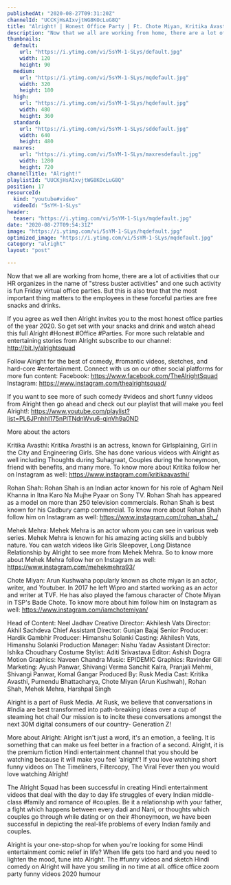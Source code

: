 ```yaml
---
publishedAt: "2020-08-27T09:31:20Z"
channelId: "UCCKjHsAIxvjtWG8KOcLuG8Q"
title: "Alright! | Honest Office Party | Ft. Chote Miyan, Kritika Avasthi, Rohan Shah"
description: "Now that we all are working from home, there are a lot of activities that our HR organizes in the name of \"stress buster activities\" and one such activity is fun Friday virtual office parties. But this is also true that the most important thing matters to the employees in these forceful parties are free snacks and drinks.\n\nIf you agree as well then Alright invites you to the most honest office parties of the year 2020. So get set with your snacks and drink and watch ahead this full Alright #Honest #Office #Parties. For more such relatable and entertaining stories from Alright subscribe to our channel: http://bit.ly/alrightsquad\n\nFollow Alright for the best of comedy, #romantic videos, sketches, and hard-core #entertainment. Connect with us on our other social platforms for more fun content: \nFacebook: https://www.facebook.com/TheAlrightSquad\nInstagram: https://www.instagram.com/thealrightsquad/\n\nIf you want to see more of such comedy #videos and short funny videos from Alright then go ahead and check out our playlist that will make you feel Alright!:  https://www.youtube.com/playlist?list=PL6JPnhhI175nPlTNdnWvu6-qjnVh9a0ND\n\nMore about the actors\n\nKritika Avasthi: Kritika Avasthi is an actress, known for Girlsplaining, Girl in the City and Engineering Girls. She has done various videos with Alright as well including Thoughts during Suhagraat, Couples during the honeymoon, friend with benefits, and many more. To know more about Kritika follow her on Instagram as well: https://www.instagram.com/kritikaavasthi/\n\nRohan Shah: Rohan Shah is an Indian actor known for his role of Agham Neil Khanna in Itna Karo Na Mujhe Pyaar on Sony TV. Rohan Shah has appeared as a model on more than 250 television commercials. Rohan Shah is best known for his Cadbury camp commercial. To know more about Rohan Shah follow him on Instagram as well: https://www.instagram.com/rohan_shah_/\n\nMehek Mehra: Mehek Mehra is an actor whom you can see in various web series. Mehek Mehra is known for his amazing acting skills and bubbly nature. You can watch videos like Girls Sleepover, Long Distance Relationship by Alright to see more from Mehek Mehra. So to know more about Mehek Mehra follow her on Instagram as well: https://www.instagram.com/mehekmehra93/\n\nChote Miyan: Arun Kushwaha popularly known as chote miyan is an actor, writer, and Youtuber. In 2017 he left Wipro and started working as an actor and writer at TVF. He has also played the famous character of Chote Miyan in TSP's Bade Chote. To know more about him follow him on Instagram as well: https://www.instagram.com/iamchotemiyan/\n\n\n\nHead of Content: Neel Jadhav\nCreative Director: Akhilesh Vats\nDirector: Akhil Sachdeva\nChief Assistant Director: Gunjan Bajaj\nSenior Producer: Hardik Gambhir\nProducer: Himanshu Solanki\nCasting: Akhilesh Vats, Himanshu Solanki\nProduction Manager: Nishu Yadav\nAssistant Director: Ishika Choudhary\nCostume Stylist: Aditi Srivastava\nEditor: Ashish Dogra\nMotion Graphics: Naveen Chandra\nMusic: EPIDEMIC\nGraphics: Ravinder Gill\nMarketing: Ayush Panwar, Shivangi Verma Sanchit Kalra, Pranjali Mehmi, Shivangi Panwar, Komal Gangar\nProduced By: Rusk Media\nCast: Kritika Avasthi, Purnendu Bhattacharya, Chote Miyan (Arun Kushwah), Rohan Shah, Mehek Mehra, Harshpal Singh\n\nAlright is a part of Rusk Media. At Rusk, we believe that conversations in #India are best transformed into path-breaking ideas over a cup of steaming hot chai! Our mission is to incite these conversations amongst the next 30M digital consumers of our country- Generation Z!\n\nMore about Alright: Alright isn't just a word, it's an emotion, a feeling. It is something that can make us feel better in a fraction of a second. Alright, it is the premium fiction Hindi entertainment channel that you should be watching because it will make you feel 'alright'! If you love watching short funny videos on The Timeliners, Filtercopy, The Viral Fever then you would love watching Alright!\n\nThe Alright Squad has been successful in creating Hindi entertainment videos that deal with the day to day life struggles of every Indian middle-class #family and romance of #couples. Be it a relationship with your father, a fight which happens between every dadi and Nani, or thoughts which couples go through while dating or on their #honeymoon, we have been successful in depicting the real-life problems of every Indian family and couples.\n\nAlright is your one-stop-shop for when you're looking for some Hindi entertainment comic relief in life? When life gets too hard and you need to lighten the mood, tune into Alright. The #funny videos and sketch Hindi comedy on Alright will have you smiling in no time at all. office office zoom party funny videos 2020 humour"
thumbnails:
  default:
    url: "https://i.ytimg.com/vi/5sYM-1-SLys/default.jpg"
    width: 120
    height: 90
  medium:
    url: "https://i.ytimg.com/vi/5sYM-1-SLys/mqdefault.jpg"
    width: 320
    height: 180
  high:
    url: "https://i.ytimg.com/vi/5sYM-1-SLys/hqdefault.jpg"
    width: 480
    height: 360
  standard:
    url: "https://i.ytimg.com/vi/5sYM-1-SLys/sddefault.jpg"
    width: 640
    height: 480
  maxres:
    url: "https://i.ytimg.com/vi/5sYM-1-SLys/maxresdefault.jpg"
    width: 1280
    height: 720
channelTitle: "Alright!"
playlistId: "UUCKjHsAIxvjtWG8KOcLuG8Q"
position: 17
resourceId:
  kind: "youtube#video"
  videoId: "5sYM-1-SLys"
header:
  teaser: "https://i.ytimg.com/vi/5sYM-1-SLys/mqdefault.jpg"
date: "2020-08-27T09:54:31Z"
image: "https://i.ytimg.com/vi/5sYM-1-SLys/hqdefault.jpg"
optimized_image: "https://i.ytimg.com/vi/5sYM-1-SLys/mqdefault.jpg"
category: "alright"
layout: "post"

---
```

Now that we all are working from home, there are a lot of activities that our HR organizes in the name of "stress buster activities" and one such activity is fun Friday virtual office parties. But this is also true that the most important thing matters to the employees in these forceful parties are free snacks and drinks.

If you agree as well then Alright invites you to the most honest office parties of the year 2020. So get set with your snacks and drink and watch ahead this full Alright #Honest #Office #Parties. For more such relatable and entertaining stories from Alright subscribe to our channel: http://bit.ly/alrightsquad

Follow Alright for the best of comedy, #romantic videos, sketches, and hard-core #entertainment. Connect with us on our other social platforms for more fun content: 
Facebook: https://www.facebook.com/TheAlrightSquad
Instagram: https://www.instagram.com/thealrightsquad/

If you want to see more of such comedy #videos and short funny videos from Alright then go ahead and check out our playlist that will make you feel Alright!:  https://www.youtube.com/playlist?list=PL6JPnhhI175nPlTNdnWvu6-qjnVh9a0ND

More about the actors

Kritika Avasthi: Kritika Avasthi is an actress, known for Girlsplaining, Girl in the City and Engineering Girls. She has done various videos with Alright as well including Thoughts during Suhagraat, Couples during the honeymoon, friend with benefits, and many more. To know more about Kritika follow her on Instagram as well: https://www.instagram.com/kritikaavasthi/

Rohan Shah: Rohan Shah is an Indian actor known for his role of Agham Neil Khanna in Itna Karo Na Mujhe Pyaar on Sony TV. Rohan Shah has appeared as a model on more than 250 television commercials. Rohan Shah is best known for his Cadbury camp commercial. To know more about Rohan Shah follow him on Instagram as well: https://www.instagram.com/rohan_shah_/

Mehek Mehra: Mehek Mehra is an actor whom you can see in various web series. Mehek Mehra is known for his amazing acting skills and bubbly nature. You can watch videos like Girls Sleepover, Long Distance Relationship by Alright to see more from Mehek Mehra. So to know more about Mehek Mehra follow her on Instagram as well: https://www.instagram.com/mehekmehra93/

Chote Miyan: Arun Kushwaha popularly known as chote miyan is an actor, writer, and Youtuber. In 2017 he left Wipro and started working as an actor and writer at TVF. He has also played the famous character of Chote Miyan in TSP's Bade Chote. To know more about him follow him on Instagram as well: https://www.instagram.com/iamchotemiyan/



Head of Content: Neel Jadhav
Creative Director: Akhilesh Vats
Director: Akhil Sachdeva
Chief Assistant Director: Gunjan Bajaj
Senior Producer: Hardik Gambhir
Producer: Himanshu Solanki
Casting: Akhilesh Vats, Himanshu Solanki
Production Manager: Nishu Yadav
Assistant Director: Ishika Choudhary
Costume Stylist: Aditi Srivastava
Editor: Ashish Dogra
Motion Graphics: Naveen Chandra
Music: EPIDEMIC
Graphics: Ravinder Gill
Marketing: Ayush Panwar, Shivangi Verma Sanchit Kalra, Pranjali Mehmi, Shivangi Panwar, Komal Gangar
Produced By: Rusk Media
Cast: Kritika Avasthi, Purnendu Bhattacharya, Chote Miyan (Arun Kushwah), Rohan Shah, Mehek Mehra, Harshpal Singh

Alright is a part of Rusk Media. At Rusk, we believe that conversations in #India are best transformed into path-breaking ideas over a cup of steaming hot chai! Our mission is to incite these conversations amongst the next 30M digital consumers of our country- Generation Z!

More about Alright: Alright isn't just a word, it's an emotion, a feeling. It is something that can make us feel better in a fraction of a second. Alright, it is the premium fiction Hindi entertainment channel that you should be watching because it will make you feel 'alright'! If you love watching short funny videos on The Timeliners, Filtercopy, The Viral Fever then you would love watching Alright!

The Alright Squad has been successful in creating Hindi entertainment videos that deal with the day to day life struggles of every Indian middle-class #family and romance of #couples. Be it a relationship with your father, a fight which happens between every dadi and Nani, or thoughts which couples go through while dating or on their #honeymoon, we have been successful in depicting the real-life problems of every Indian family and couples.

Alright is your one-stop-shop for when you're looking for some Hindi entertainment comic relief in life? When life gets too hard and you need to lighten the mood, tune into Alright. The #funny videos and sketch Hindi comedy on Alright will have you smiling in no time at all. office office zoom party funny videos 2020 humour